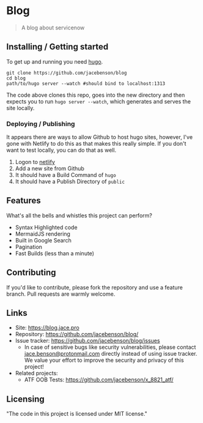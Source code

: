 # Blog
> A blog about servicenow

## Installing / Getting started

To get up and running you need [hugo](https://github.com/gohugoio/hugo/releases).

```shell
git clone https://github.com/jacebenson/blog
cd blog
path/to/hugo server --watch #should bind to localhost:1313
```

The code above clones this repo, goes into the new directory
and then expects you to run `hugo server --watch`, which 
generates and serves the site locally.

### Deploying / Publishing

It appears there are ways to allow Github to host hugo sites, 
however, I've gone with Netlify to do this as that makes this really simple.  If you don't want to test locally, you can do that as well.

1.  Logon to [netlify](https://netlify.com)
2.  Add a new site from Github
3.  It should have a Build Command of `hugo`
4.  It should have a Publish Directory of `public`

## Features

What's all the bells and whistles this project can perform?
* Syntax Highlighted code
* MermaidJS rendering
* Built in Google Search
* Pagination
* Fast Builds (less than a minute)

## Contributing

If you'd like to contribute, please fork the repository and use a feature
branch. Pull requests are warmly welcome.

## Links

- Site: https://blog.jace.pro
- Repository: https://github.com/jacebenson/blog/
- Issue tracker: https://github.com/jacebenson/blog/issues
  - In case of sensitive bugs like security vulnerabilities, please contact
    jace.benson@protonmail.com directly instead of using issue tracker. We value your effort
    to improve the security and privacy of this project!
- Related projects:
  - ATF OOB Tests: https://github.com/jacebenson/x_8821_atf/

## Licensing

"The code in this project is licensed under MIT license."
